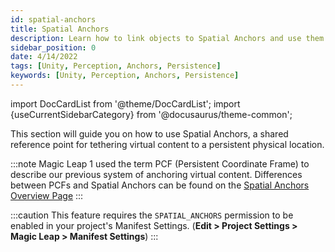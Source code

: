 ```yaml
---
id: spatial-anchors
title: Spatial Anchors
description: Learn how to link objects to Spatial Anchors and use them to create persistent content.
sidebar_position: 0
date: 4/14/2022
tags: [Unity, Perception, Anchors, Persistence]
keywords: [Unity, Perception, Anchors, Persistence]
---
```

import DocCardList from '@theme/DocCardList';
import {useCurrentSidebarCategory} from '@docusaurus/theme-common';

This section will guide you on how to use Spatial Anchors, a shared reference point for tethering virtual content to a persistent physical location.

:::note
Magic Leap 1 used the term PCF (Persistent Coordinate Frame) to describe our previous system of anchoring virtual content. Differences between PCFs and Spatial Anchors can be found on the [Spatial Anchors Overview Page](/versioned_docs/version-02-Aug-2023/guides/unity/perception/anchors/spatial-anchors-overview.md)
:::

:::caution
This feature requires the `SPATIAL_ANCHORS` permission to be enabled in your project's Manifest Settings. (**Edit > Project Settings > Magic Leap > Manifest Settings**)
:::

<DocCardList items={useCurrentSidebarCategory().items}/>


